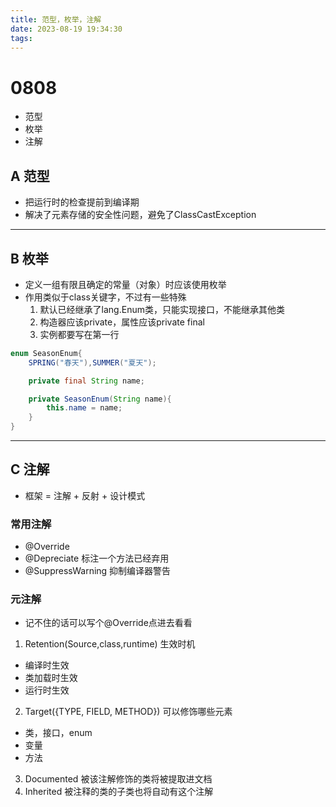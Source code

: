 ```yaml
---
title: 范型，枚举，注解
date: 2023-08-19 19:34:30
tags:
---
```

# 0808
- 范型
- 枚举
- 注解
## A 范型
- 把运行时的检查提前到编译期
- 解决了元素存储的安全性问题，避免了ClassCastException
----
## B 枚举
- 定义一组有限且确定的常量（对象）时应该使用枚举
- 作用类似于class关键字，不过有一些特殊
  1. 默认已经继承了lang.Enum类，只能实现接口，不能继承其他类
  2. 构造器应该private，属性应该private final 
  3. 实例都要写在第一行
```java
enum SeasonEnum{
    SPRING("春天"),SUMMER("夏天");

    private final String name;

    private SeasonEnum(String name){
        this.name = name;
    }
}
```
----
## C 注解
- 框架 = 注解 + 反射 + 设计模式
### 常用注解
- @Override
- @Depreciate 标注一个方法已经弃用
- @SuppressWarning 抑制编译器警告
### 元注解
- 记不住的话可以写个@Override点进去看看
1. Retention(Source,class,runtime) 生效时机
  - 编译时生效
  - 类加载时生效
  - 运行时生效
2. Target({TYPE, FIELD, METHOD}) 可以修饰哪些元素
  - 类，接口，enum
  - 变量
  - 方法
3. Documented 被该注解修饰的类将被提取进文档
4. Inherited 被注释的类的子类也将自动有这个注解
